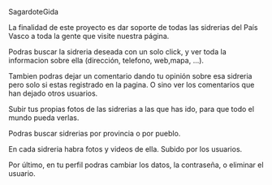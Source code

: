 SagardoteGida

La finalidad de este proyecto es dar soporte de todas las sidrerias del País Vasco 
a toda la gente que visite nuestra página.

Podras buscar la sidreria deseada con un solo click, y ver toda la informacion sobre 
ella (dirección, telefono, web,mapa, ...).

Tambien podras dejar un comentario dando tu opinión sobre esa sidreria pero solo si
estas registrado en la pagina. O sino ver los comentarios que han dejado otros usuarios.

Subir tus propias fotos de las sidrerias a las que has ido, para que todo el mundo pueda verlas.

Podras buscar sidrerias por provincia o por pueblo.

En cada sidreria habra fotos y videos de ella. Subido por los usuarios.

Por último, en tu perfil podras cambiar los datos, la contraseña, o eliminar el usuario.
